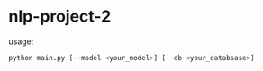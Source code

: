 # nlp-project-2

usage:
```python
python main.py [--model <your_model>] [--db <your_databsase>]
```
